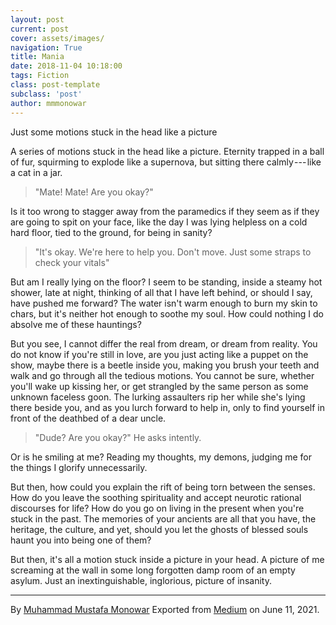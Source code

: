 ```yaml
---
layout: post
current: post
cover: assets/images/
navigation: True
title: Mania
date: 2018-11-04 10:18:00
tags: Fiction
class: post-template
subclass: 'post'
author: mmmonowar
---
```



Just some motions stuck in the head like a picture 


A series of motions stuck in the head like a picture.
Eternity trapped in a ball of fur, squirming to explode like a
supernova, but sitting there calmly --- like a cat in a jar.

> "Mate! Mate! Are you okay?"

Is it too wrong to stagger away from the paramedics if they seem as if
they are going to spit on your face, like the day I was lying helpless
on a cold hard floor, tied to the ground, for being in sanity?

> "It's okay. We're here to help you. Don't move. Just some straps to
> check your vitals"

But am I really lying on the floor? I seem to be standing, inside a
steamy hot shower, late at night, thinking of all that I have left
behind, or should I say, have pushed me forward? The water isn't warm
enough to burn my skin to chars, but it's neither hot enough to soothe
my soul. How could nothing I do absolve me of these hauntings?

But you see, I cannot differ the real from dream, or dream from reality.
You do not know if you're still in love, are you just acting like a
puppet on the show, maybe there is a beetle inside you, making you brush
your teeth and walk and go through all the tedious motions. You cannot
be sure, whether you'll wake up kissing her, or get strangled by the
same person as some unknown faceless goon. The lurking assaulters rip
her while she's lying there beside you, and as you lurch forward to help
in, only to find yourself in front of the deathbed of a dear uncle.

> "Dude? Are you okay?" He asks intently.

Or is he smiling at me? Reading my thoughts, my demons, judging me for
the things I glorify unnecessarily.

But then, how could you explain the rift of being torn between the
senses. How do you leave the soothing spirituality and accept neurotic
rational discourses for life? How do you go on living in the present
when you're stuck in the past. The memories of your ancients are all
that you have, the heritage, the culture, and yet, should you let the
ghosts of blessed souls haunt you into being one of them?

But then, it's all a motion stuck inside a picture in your head. A
picture of me screaming at the wall in some long forgotten damp room of
an empty asylum. Just an inextinguishable, inglorious, picture of
insanity.

---

By [Muhammad Mustafa Monowar](https://medium.com/@mmmonowar)
Exported from [Medium](https://medium.com) on June 11, 2021.

